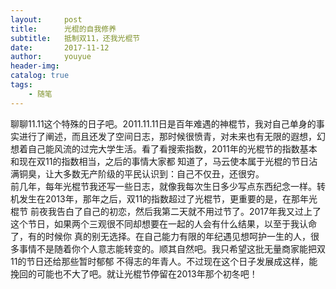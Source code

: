 ```yaml
---
layout:     post
title:      光棍的自我修养
subtitle:   抵制双11，还我光棍节
date:       2017-11-12
author:     youyue
header-img: 
catalog: true
tags:
    - 随笔
---
```


聊聊11.11这个特殊的日子吧。2011.11.11日是百年难遇的神棍节，我对自己单身的事实进行了阐述，而且还发了空间日志，那时候很愤青，对未来也有无限的遐想，幻想着自己能风流的过完大学生活。看了看搜索指数，2011年的光棍节的指数基本和现在双11的指数相当，之后的事情大家都
知道了，马云使本属于光棍的节日沾满铜臭，让大多数无产阶级的平民认识到：自己不仅丑，还很穷。  
前几年，每年光棍节我还写一些日志，就像我每次生日多少写点东西纪念一样。转机发生在2013年，那年之后，双11的指数超过了光棍节，更重要的是，在那年光棍节
前夜我告白了自己的初恋，然后我第二天就不用过节了。2017年我又过上了这个节日，如果两个三观很不同却想要在一起的人会有什么结果，以至于我认命了，有的时候你
真的别无选择。在自己能力有限的年纪遇见想呵护一生的人，很多事情不是随着你个人意志能转变的。顺其自然吧。我只希望这批无量商家能把双11的节日还给那些暂时郁郁
不得志的年青人。不过现在这个日子发展成这样，能挽回的可能也不大了吧。就让光棍节停留在2013年那个初冬吧！
